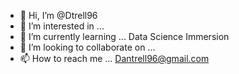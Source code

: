 - 👋 Hi, I’m @Dtrell96
- 👀 I’m interested in ...
- 🌱 I’m currently learning ... Data Science Immersion
- 💞️ I’m looking to collaborate on ...
- 📫 How to reach me ... Dantrell96@gmail.com

<!---
Dtrell96/Dtrell96 is a ✨ special ✨ repository because its `README.md` (this file) appears on your GitHub profile.
You can click the Preview link to take a look at your changes.
--->
